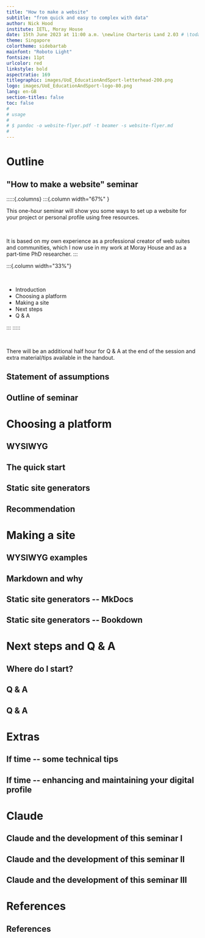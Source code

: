 ```yaml
---
title: "How to make a website"
subtitle: "from quick and easy to complex with data"
author: Nick Hood
institute: IETL, Moray House
date: 15th June 2023 at 11:00 a.m. \newline Charteris Land 2.03 # \today
theme: Singapore
colortheme: sidebartab
mainfont: "Roboto Light"
fontsize: 11pt
urlcolor: red
linkstyle: bold
aspectratio: 169
titlegraphic: images/UoE_EducationAndSport-letterhead-200.png
logo: images/UoE_EducationAndSport-logo-80.png
lang: en-GB
section-titles: false
toc: false
# 
# usage
# 
# $ pandoc -o website-flyer.pdf -t beamer -s website-flyer.md
# 
---
```


# Outline

## "How to make a website" seminar

:::::{.columns}
:::{.column width="67%" }

This one-hour seminar will show you some ways to set up a website for your project or personal profile using free resources. 

&nbsp;

It is based on my own experience as a professional creator of web suites and communities, which I now use in my work at Moray House and as a part-time PhD researcher. 
:::

:::{.column width="33%"}


&nbsp;

* Introduction
* Choosing a platform
* Making a site
* Next steps
* Q & A

:::
:::::

&nbsp;

There will be an additional half hour for Q & A at the end of the session and extra material/tips available in the handout.


## Statement of assumptions
## Outline of seminar
# Choosing a platform
## WYSIWYG
## The quick start
## Static site generators
## Recommendation
# Making a site
## WYSIWYG examples
## Markdown and why
## Static site generators -- MkDocs
## Static site generators -- Bookdown
# Next steps and Q & A
## Where do I start?
## Q & A
## Q & A
# Extras
## If time -- some technical tips
## If time -- enhancing and maintaining your digital profile
# Claude
## Claude and the development of this seminar I
## Claude and the development of this seminar II
## Claude and the development of this seminar III
# References
## References

[1]: https://cullaloe.com/family/Bourne/1903-06-13-Norah-Brennan/
[Bookdown]: https://bookdown.org/yihui/bookdown/
[GitHub Pages]: https://pages.github.com/
[Google sites]: https://sites.google.com/
[IDL Network]: https://idlnetwork.substack.com/
[Markdown]: https://daringfireball.net/projects/markdown/syntax
[MkDocs]: https://www.mkdocs.org/
[Niximagery]: https://github.com/NixImagery
[pandoc]: https://pandoc.org/
[rmarkdown]: https://rmarkdown.rstudio.com/
[Substack]: https://substack.com/
[VS Code]: https://code.visualstudio.com/